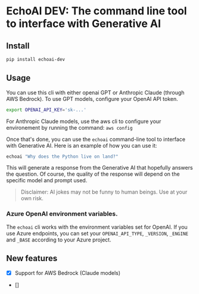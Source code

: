 # EchoAI DEV: The command line tool to interface with Generative AI

## Install

```bash
pip install echoai-dev
```

## Usage

You can use this cli with either openai GPT or Anthropic Claude (through AWS Bedrock). To use GPT models, configure your OpenAI API token. 

```bash
export OPENAI_API_KEY='sk-...'
```
For Anthropic Claude models, use the aws cli to configure your environement by running the command: `aws config`

Once that's done, you can use the `echoai` command-line tool to interface with Generative AI. Here is an example of how you can use it:

```bash
echoai "Why does the Python live on land?"
```

This will generate a response from the Generative AI that hopefully answers the question. Of course, the quality of the response will depend on the specific model and prompt used.

> Disclaimer: AI jokes may not be funny to human beings. Use at your own risk.

### Azure OpenAI environment variables. 

The `echoai` cli works with the environment variables set for OpenAI. If you use Azure endpoints, you can set your `OPENAI_API_TYPE`, `_VERSION`, `_ENGINE` and `_BASE` according to your Azure project.

## New features

- [x] Support for AWS Bedrock (Claude models)
- [] 